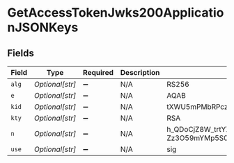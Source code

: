 # GetAccessTokenJwks200ApplicationJSONKeys


## Fields

| Field                                                                                                                                                                                                                                                                                                                                                  | Type                                                                                                                                                                                                                                                                                                                                                   | Required                                                                                                                                                                                                                                                                                                                                               | Description                                                                                                                                                                                                                                                                                                                                            | Example                                                                                                                                                                                                                                                                                                                                                |
| ------------------------------------------------------------------------------------------------------------------------------------------------------------------------------------------------------------------------------------------------------------------------------------------------------------------------------------------------------ | ------------------------------------------------------------------------------------------------------------------------------------------------------------------------------------------------------------------------------------------------------------------------------------------------------------------------------------------------------ | ------------------------------------------------------------------------------------------------------------------------------------------------------------------------------------------------------------------------------------------------------------------------------------------------------------------------------------------------------ | ------------------------------------------------------------------------------------------------------------------------------------------------------------------------------------------------------------------------------------------------------------------------------------------------------------------------------------------------------ | ------------------------------------------------------------------------------------------------------------------------------------------------------------------------------------------------------------------------------------------------------------------------------------------------------------------------------------------------------ |
| `alg`                                                                                                                                                                                                                                                                                                                                                  | *Optional[str]*                                                                                                                                                                                                                                                                                                                                        | :heavy_minus_sign:                                                                                                                                                                                                                                                                                                                                     | N/A                                                                                                                                                                                                                                                                                                                                                    | RS256                                                                                                                                                                                                                                                                                                                                                  |
| `e`                                                                                                                                                                                                                                                                                                                                                    | *Optional[str]*                                                                                                                                                                                                                                                                                                                                        | :heavy_minus_sign:                                                                                                                                                                                                                                                                                                                                     | N/A                                                                                                                                                                                                                                                                                                                                                    | AQAB                                                                                                                                                                                                                                                                                                                                                   |
| `kid`                                                                                                                                                                                                                                                                                                                                                  | *Optional[str]*                                                                                                                                                                                                                                                                                                                                        | :heavy_minus_sign:                                                                                                                                                                                                                                                                                                                                     | N/A                                                                                                                                                                                                                                                                                                                                                    | tXWU5mPMbRPczpbQwi6vbhLF4GgF3wlMDSyqo7pfeiw=                                                                                                                                                                                                                                                                                                           |
| `kty`                                                                                                                                                                                                                                                                                                                                                  | *Optional[str]*                                                                                                                                                                                                                                                                                                                                        | :heavy_minus_sign:                                                                                                                                                                                                                                                                                                                                     | N/A                                                                                                                                                                                                                                                                                                                                                    | RSA                                                                                                                                                                                                                                                                                                                                                    |
| `n`                                                                                                                                                                                                                                                                                                                                                    | *Optional[str]*                                                                                                                                                                                                                                                                                                                                        | :heavy_minus_sign:                                                                                                                                                                                                                                                                                                                                     | N/A                                                                                                                                                                                                                                                                                                                                                    | h_QDoCjZ8W_trtYXaP7_S22wf5r5Wd9XBLED78oT44bJjQXn8ddcFV8Hik65_4IYXVX_hTTU4zpxe3H8vx2j7-Zz3O59mYMp5S0MzODNEdf5Y_2o19eis0brmAJniixsNlQ9LlYkdrVamrgaxHu3ZpP_99zkfFybYeuYoQNzb3PyrT8xVnz_USs_nlFMHpGUxvvz7gfKPqxcLvgLJr4cwI9yzaSY9CD4qW181QVcnL_WzpQ8xx6AuhhHZQ1l_3GG4InTk8ahE7U2ZHVu8RrX6d01pMgc3piEcet9RgFLnhbTg3YIiKGoAbN42wJn_x3lgIAC42T9mbmTsHyUdS6nUQ |
| `use`                                                                                                                                                                                                                                                                                                                                                  | *Optional[str]*                                                                                                                                                                                                                                                                                                                                        | :heavy_minus_sign:                                                                                                                                                                                                                                                                                                                                     | N/A                                                                                                                                                                                                                                                                                                                                                    | sig                                                                                                                                                                                                                                                                                                                                                    |